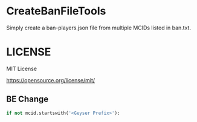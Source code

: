 # CreateBanFileTools
Simply create a ban-players.json file from multiple MCIDs listed in ban.txt.

# LICENSE
MIT License

https://opensource.org/license/mit/

## BE Change
```py
if not mcid.startswith('<Geyser Prefix>'):
```